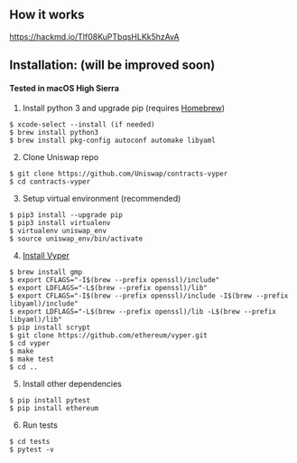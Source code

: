 ## How it works
https://hackmd.io/Tlf08KuPTbqsHLKk5hzAvA

## Installation: (will be improved soon)

#### Tested in macOS High Sierra

1) Install python 3 and upgrade pip (requires [Homebrew](https://brew.sh/))
```
$ xcode-select --install (if needed)
$ brew install python3
$ brew install pkg-config autoconf automake libyaml
```

2) Clone Uniswap repo
```
$ git clone https://github.com/Uniswap/contracts-vyper
$ cd contracts-vyper
```

3) Setup virtual environment (recommended)
```
$ pip3 install --upgrade pip
$ pip3 install virtualenv
$ virtualenv uniswap_env
$ source uniswap_env/bin/activate
```

4) [Install Vyper](https://vyper.readthedocs.io/en/latest/installing-vyper.html)
```
$ brew install gmp
$ export CFLAGS="-I$(brew --prefix openssl)/include"
$ export LDFLAGS="-L$(brew --prefix openssl)/lib"
$ export CFLAGS="-I$(brew --prefix openssl)/include -I$(brew --prefix libyaml)/include"
$ export LDFLAGS="-L$(brew --prefix openssl)/lib -L$(brew --prefix libyaml)/lib"
$ pip install scrypt
$ git clone https://github.com/ethereum/vyper.git
$ cd vyper
$ make
$ make test
$ cd ..
```

5) Install other dependencies
```
$ pip install pytest
$ pip install ethereum
```

6) Run tests
```
$ cd tests
$ pytest -v
```
